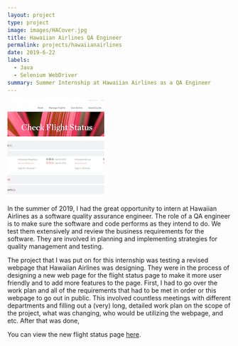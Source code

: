 ```yaml
---
layout: project
type: project
image: images/HACover.jpg
title: Hawaiian Airlines QA Engineer
permalink: projects/hawaiianairlines
date: 2019-6-22
labels:
  - Java
  - Selenium WebDriver
summary: Summer Internship at Hawaiian Airlines as a QA Engineer
---
```


<img class="ui medium right floated rounded image" src="/images/HA.png">

In the summer of 2019, I had the great opportunity to intern at Hawaiian Airlines as a software quality assurance engineer. The role of a QA engineer is to make sure the software and code performs as they intend to do. We test them extensively and review the business requirements for the software. They are involved in planning and implementing strategies for quality management and testing. 

The project that I was put on for this internship was testing a revised webpage that Hawaiian Airlines was designing. They were in the process of designing a new web page for the flight status page to make it more user friendly and to add more features to the page. First, I had to go over the work plan and all of the requirements that had to be met in order or this webpage to go out in public. This involved countless meetings with different departments and filling out a (very) long, detailed work plan on the scope of the project, what was changing, who would be utilizing the webpage, and etc. After that was done, 


You can view the new flight status page [here](https://www.hawaiianairlines.com/manage/flight-status/flight-status-by-route).